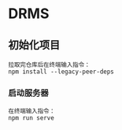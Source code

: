 # DRMS

## 初始化项目
```
拉取完仓库后在终端输入指令：
npm install --legacy-peer-deps
```

### 启动服务器
```
在终端输入指令：
npm run serve
```